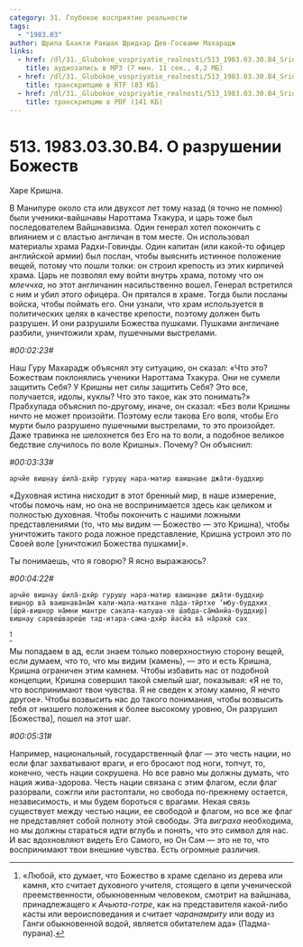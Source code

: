 ```yaml
---
category: 31. Глубокое восприятие реальности
tags:
  - "1983.03"
author: Шрила Бхакти Ракшак Шридхар Дев-Госвами Махарадж
links:
  - href: /dl/31._Glubokoe_vospriyatie_realnosti/513_1983.03.30.B4_SridharMj_O_razrushenii_Bojestv.mp3
    title: аудиозапись в MP3 (7 мин. 11 сек., 4,2 МБ)
  - href: /dl/31._Glubokoe_vospriyatie_realnosti/513_1983.03.30.B4_SridharMj_O_razrushenii_Bojestv.rtf
    title: транскрипцию в RTF (83 КБ)
  - href: /dl/31._Glubokoe_vospriyatie_realnosti/513_1983.03.30.B4_SridharMj_O_razrushenii_Bojestv.pdf
    title: транскрипцию в PDF (141 КБ)
---
```


# 513. 1983.03.30.B4. О разрушении Божеств

Харе Кришна.

В Манипуре около ста или двухсот лет тому назад (я точно не помню) были ученики-вайшнавы Нароттама Тхакура, и царь тоже был последователем Вайшнавизма. Один генерал хотел покончить с влиянием и с властью англичан в том месте. Он использовал материалы храма Радхи-Говинды. Один капитан (или какой-то офицер английской армии) был послан, чтобы выяснить истинное положение вещей, потому что пошли толки: он строил крепость из этих кирпичей храма. Царь не позволял ему войти внутрь храма, потому что он *млеччха*, но этот англичанин насильственно вошел. Генерал встретился с ним и убил этого офицера. Он прятался в храме. Тогда были посланы войска, чтобы поймать его. Они узнали, что храм используется в политических целях в качестве крепости, поэтому должен быть разрушен. И они разрушили Божества пушками. Пушками англичане разбили, уничтожили храм, пушечными выстрелами.

*#00:02:23#*

Наш Гуру Махарадж объяснял эту ситуацию, он сказал: «Что это? Божествам поклонялись ученики Нароттама Тхакура. Они не сумели защитить Себя? У Кришны нет силы защитить Себя? Это все, получается, идолы, куклы? Что это такое, как это понимать?» Прабхупада объяснил по-другому, иначе, он сказал: «Без воли Кришны ничто не может произойти. Поэтому если такова Его воля, чтобы Его мурти было разрушено пушечными выстрелами, то это произойдет. Даже травинка не шелохнется без Его на то воли, а подобное великое бедствие случилось по воле Кришны». Почему? Он объяснил:

*#00:03:33#*

    арчйе виш̣н̣ау ш́ила̄-дхӣр гуруш̣у нара-матир ваиш̣н̣аве джа̄ти-буддхир

«Духовная истина нисходит в этот бренный мир, в наше измерение, чтобы помочь нам, но она не воспринимается здесь как целиком и полностью духовная. Чтобы покончить с нашими ложными представлениями (то, что мы видим — Божество — это Кришна), чтобы уничтожить такого рода ложное представление, Кришна устроил это по Своей воле [уничтожил Божества пушками]».

Ты понимаешь, что я говорю? Я ясно выражаюсь?

*#00:04:22#*

    арчйе вишн̣ау ш́ила̄-дхӣр гурушу нара-матир ваишн̣аве джа̄ти-буддхир
    вишн̣ор ва̄ ваишн̣ава̄на̄м̇ кали-мала-матхане па̄да-тӣртхе ’мбу-буддхих̣
    [ш́рӣ-вишн̣ор на̄мни мантре сакала-калуша-хе ш́абда-са̄ма̄нйа-буддхир]
    вишн̣ау сарвеш́вареш́е тад-итара-сама-дхӣр йасйа ва̄ на̄ракӣ сах̣
[^_ftn1]

Мы попадаем в ад, если знаем только поверхностную сторону вещей, если думаем, что то, что мы видим (камень), — это и есть Кришна, Кришна ограничен этим камнем. Чтобы избавить нас от подобной концепции, Кришна совершил такой смелый шаг, показывая: «Я не то, что воспринимают твои чувства. Я не сведен к этому камню, Я нечто другое». Чтобы возвысить нас до такого понимания, чтобы возвысить тебя от низшего положения к более высокому уровню, Он разрушил [Божества], пошел на этот шаг.

*#00:05:31#*

Например, национальный, государственный флаг — это честь нации, но если флаг захватывают враги, и его бросают под ноги, топчут, то, конечно, честь нации сокрушена. Но все равно мы должны думать, что нация жива-здорова. Честь нации связана с этим флагом, если флаг разорвали, сожгли или растоптали, но свобода по-прежнему остается, независимость, и мы будем бороться с врагами. Некая связь существует между честью нации, ее свободой и флагом, но все же флаг не представляет собой полноту этой свободы. Эта *виграха* необходима, но мы должны стараться идти вглубь и понять, что это символ для нас. И вас вдохновляют видеть Его Самого, но Он Сам — это не то, что воспринимают твои внешние чувства. Есть огромные различия.



[^_ftn1]: «Любой, кто думает, что Божество в храме сделано из дерева или камня, кто считает духовного учителя, стоящего в цепи ученической преемственности, обыкновенным человеком, смотрит на вайшнава, принадлежащего к *Ачьюта-готре*, как на представителя какой-либо касты или вероисповедания и считает *чаранамриту* или воду из Ганги обыкновенной водой, является обитателем ада» (Падма-пурана).

